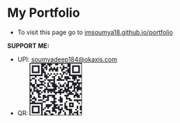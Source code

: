 # My Portfolio

 - To visit this page go to [imsoumya18.github.io/portfolio](https://imsoumya18.github.io/portfolio)

 **SUPPORT ME:**
 - UPI: soumyadeep184@okaxis.com
 - QR: <img src="https://github.com/imsoumya18/cv/blob/master/images/UPI.jpg" height="120" width="120" style="border-left: 130px">
